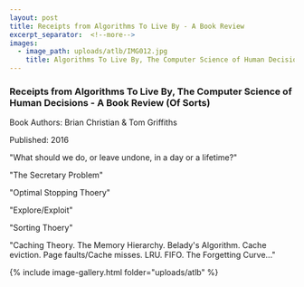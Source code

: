 ```yaml
---
layout: post
title: Receipts from Algorithms To Live By - A Book Review
excerpt_separator:  <!--more-->
images:
  - image_path: uploads/atlb/IMG012.jpg
    title: Algorithms To Live By, The Computer Science of Human Decisions (2016)
---
```


### Receipts from Algorithms To Live By, The Computer Science of Human Decisions - A Book Review (Of Sorts)

Book Authors: Brian Christian & Tom Griffiths

Published: 2016

"What should we do, or leave undone, in a day or a lifetime?"

"The Secretary Problem"

"Optimal Stopping Thoery"

"Explore/Exploit"

"Sorting Thoery"

"Caching Theory. The Memory Hierarchy. Belady's Algorithm. Cache eviction. Page faults/Cache misses. LRU. FIFO. The Forgetting Curve..."

{% include image-gallery.html folder="uploads/atlb" %}
